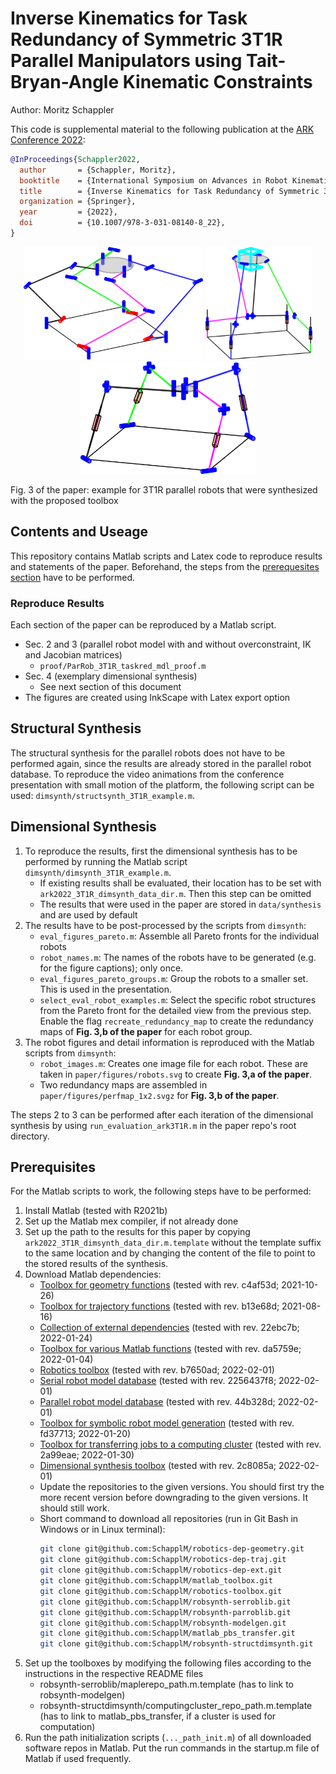 # Inverse Kinematics for Task Redundancy of Symmetric 3T1R Parallel Manipulators using Tait-Bryan-Angle Kinematic Constraints


Author: Moritz Schappler

This code is supplemental material to the following publication at the [ARK Conference 2022](https://ark2022.com/):

```bib
@InProceedings{Schappler2022,
  author       = {Schappler, Moritz},
  booktitle    = {International Symposium on Advances in Robot Kinematics},
  title        = {Inverse Kinematics for Task Redundancy of Symmetric 3T1R Parallel Manipulators using Tait-Bryan-Angle Kinematic Constraints},
  organization = {Springer},
  year         = {2022},
  doi          = {10.1007/978-3-031-08140-8_22},
}
```
<p align="middle">
  <img src="paper/figures/RobotFig_PlotNum22_RobGroup22_P4RRRRR7G_r864.png" height="180px" /> 
  <img src="paper/figures/RobotFig_PlotNum2_RobGroup2_P4PRRRR4V1G_r864.png" height="180px" />
  <img src="paper/figures/RobotFig_PlotNum12_RobGroup12_P4RPRRR8V1G_r864.png" height="180px" />
</p>
Fig. 3 of the paper: example for 3T1R parallel robots that were synthesized with the proposed toolbox

## Contents and Useage

This repository contains Matlab scripts and Latex code to reproduce results and statements of the paper. Beforehand, the steps from the [prerequesites section](#prerequisites) have to be performed.

### Reproduce Results

Each section of the paper can be reproduced by a Matlab script.

* Sec. 2 and 3 (parallel robot model with and without overconstraint, IK and Jacobian matrices)
  * `proof/ParRob_3T1R_taskred_mdl_proof.m`
* Sec. 4 (exemplary dimensional synthesis)
  * See next section of this document
* The figures are created using InkScape with Latex export option


## Structural Synthesis

The structural synthesis for the parallel robots does not have to be performed again, since the results are already stored in the parallel robot database.
To reproduce the video animations from the conference presentation with small motion of the platform, the following script can be used: `dimsynth/structsynth_3T1R_example.m`.


## Dimensional Synthesis
  
1. To reproduce the results, first the dimensional synthesis has to be performed by running the Matlab script `dimsynth/dimsynth_3T1R_example.m`.
    * If existing results shall be evaluated, their location has to be set with `ark2022_3T1R_dimsynth_data_dir.m`. Then this step can be omitted
    * The results that were used in the paper are stored in `data/synthesis` and are used by default
2. The results have to be post-processed by the scripts from `dimsynth`:
    * `eval_figures_pareto.m`: Assemble all Pareto fronts for the individual robots
    * `robot_names.m`: The names of the robots have to be generated (e.g. for the figure captions); only once.
    * `eval_figures_pareto_groups.m`: Group the robots to a smaller set. This is used in the presentation.
    * `select_eval_robot_examples.m`: Select the specific robot structures from the Pareto front for the detailed view from the previous step. Enable the flag `recreate_redundancy_map` to create the redundancy maps of **Fig. 3,b of the paper** for each robot group.
3. The robot figures and detail information is reproduced with the Matlab scripts from `dimsynth`:
    * `robot_images.m`: Creates one image file for each robot. These are taken in `paper/figures/robots.svg` to create **Fig. 3,a of the paper**.
    * Two redundancy maps are assembled in `paper/figures/perfmap_1x2.svgz` for **Fig. 3,b of the paper**.

The steps 2 to 3 can be performed after each iteration of the dimensional synthesis by using `run_evaluation_ark3T1R.m` in the paper repo's root directory.

## Prerequisites <a name="prerequisites">

For the Matlab scripts to work, the following steps have to be performed:

1. Install Matlab (tested with R2021b)
2. Set up the Matlab mex compiler, if not already done
3. Set up the path to the results for this paper by copying `ark2022_3T1R_dimsynth_data_dir.m.template` without the template suffix to the same location and by changing the content of the file to point to the stored results of the synthesis.
4. Download Matlab dependencies:
    * [Toolbox for geometry functions](https://github.com/SchapplM/robotics-dep-geometry) (tested with rev. c4af53d; 2021-10-26)
    * [Toolbox for trajectory functions](https://github.com/SchapplM/robotics-dep-traj) (tested with rev. b13e68d; 2021-08-16)
    * [Collection of external dependencies](https://github.com/SchapplM/robotics-dep-ext) (tested with rev. 22ebc7b; 2022-01-24)
    * [Toolbox for various Matlab functions](https://github.com/SchapplM/matlab_toolbox) (tested with rev. da5759e; 2022-01-04)
    * [Robotics toolbox](https://github.com/SchapplM/robotics-toolbox) (tested with rev. b7650ad; 2022-02-01)
    * [Serial robot model database](https://github.com/SchapplM/robsynth-serroblib) (tested with rev. 2256437f8; 2022-02-01)
    * [Parallel robot model database](https://github.com/SchapplM/robsynth-parroblib) (tested with rev. 44b328d; 2022-02-01)
    * [Toolbox for symbolic robot model generation](https://github.com/SchapplM/robsynth-modelgen) (tested with rev. fd37713; 2022-01-20)
    * [Toolbox for transferring jobs to a computing cluster](https://github.com/SchapplM/matlab_pbs_transfer) (tested with rev. 2a99eae; 2022-01-30)
    * [Dimensional synthesis toolbox](https://github.com/SchapplM/robsynth-structdimsynth) (tested with rev. 2c8085a; 2022-02-01)
    * Update the repositories to the given versions. You should first try the more recent version before downgrading to the given versions. It should still work.
    * Short command to download all repositories (run in Git Bash in Windows or in Linux terminal):
      ```Bash
      git clone git@github.com:SchapplM/robotics-dep-geometry.git
      git clone git@github.com:SchapplM/robotics-dep-traj.git
      git clone git@github.com:SchapplM/robotics-dep-ext.git
      git clone git@github.com:SchapplM/matlab_toolbox.git
      git clone git@github.com:SchapplM/robotics-toolbox.git
      git clone git@github.com:SchapplM/robsynth-serroblib.git
      git clone git@github.com:SchapplM/robsynth-parroblib.git
      git clone git@github.com:SchapplM/robsynth-modelgen.git
      git clone git@github.com:SchapplM/matlab_pbs_transfer.git
      git clone git@github.com:SchapplM/robsynth-structdimsynth.git
      ```
5. Set up the toolboxes by modifying the following files according to the instructions in the respective README files
    * robsynth-serroblib/maplerepo_path.m.template (has to link to robsynth-modelgen)
    * robsynth-structdimsynth/computingcluster_repo_path.m.template (has to link to matlab_pbs_transfer, if a cluster is used for computation)
6. Run the path initialization scripts (`..._path_init.m`) of all downloaded software repos in Matlab. Put the run commands in the startup.m file of Matlab if used frequently.

